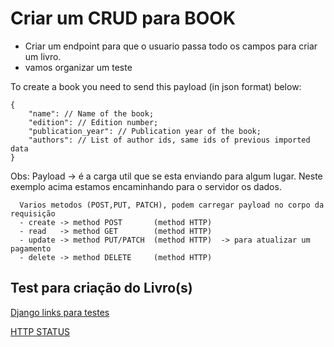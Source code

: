 # Criar um CRUD para BOOK
  - Criar um endpoint para que o usuario passa todo os campos para criar um livro.
  - vamos organizar um teste

  To create a book you need to send this payload (in json format) below:
    
    {
        "name": // Name of the book;
        "edition": // Edition number;
        "publication_year": // Publication year of the book;
        "authors": // List of author ids, same ids of previous imported data
    }

  Obs: Payload -> é a carga util que se esta enviando para algum lugar.
    Neste exemplo acima estamos encaminhando para o servidor os dados.

      Varios metodos (POST,PUT, PATCH), podem carregar payload no corpo da requisição
      - create -> method POST       (method HTTP)
      - read   -> method GET        (method HTTP)
      - update -> method PUT/PATCH  (method HTTP)  -> para atualizar um pagamento
      - delete -> method DELETE     (method HTTP)


## Test para criação do Livro(s)

[Django links para testes](https://docs.djangoproject.com/en/4.0/topics/testing/tools/)

[HTTP STATUS](https://www.httpstatus.com.br/)

